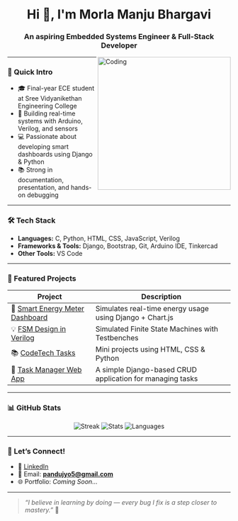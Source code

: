 <h1 align="center">Hi 👋, I'm Morla Manju Bhargavi </h1>
<h3 align="center">An aspiring Embedded Systems Engineer & Full-Stack Developer</h3>

<img align="right" alt="Coding" width="300" src="https://media.giphy.com/media/qgQUggAC3Pfv687qPC/giphy.gif">

---

### 🌟 Quick Intro
- 🎓 Final-year ECE student at Sree Vidyanikethan Engineering College  
- 🔧 Building real-time systems with Arduino, Verilog, and sensors  
- 💻 Passionate about developing smart dashboards using Django & Python   
- 📚 Strong in documentation, presentation, and hands-on debugging

---

### 🛠 Tech Stack

- **Languages:** C, Python, HTML, CSS, JavaScript, Verilog  
- **Frameworks & Tools:** Django, Bootstrap, Git, Arduino IDE, Tinkercad  
- **Other Tools:** VS Code

---

### 💼 Featured Projects

| Project | Description |
|--------|-------------|
| 🔋 [Smart Energy Meter Dashboard](https://github.com/manju33333/energy-dashboard) | Simulates real-time energy usage using Django + Chart.js |
| 💡 [FSM Design in Verilog](https://github.com/manju33333/fsm-verilog) | Simulated Finite State Machines with Testbenches |
| 📚 [CodeTech Tasks](https://github.com/manju33333/CodeTech_Task1) | Mini projects using HTML, CSS & Python |
| 📝 [Task Manager Web App](https://github.com/manju33333/task-manager) | A simple Django-based CRUD application for managing tasks |

---

### 📊 GitHub Stats

<p align="center">
  <img src="https://streak-stats.demolab.com?user=manju33333&theme=dark" alt="Streak"/>
  <img src="https://github-readme-stats.vercel.app/api?username=manju33333&show_icons=true&theme=tokyonight" alt="Stats"/>
  <img src="https://github-readme-stats.vercel.app/api/top-langs/?username=manju33333&layout=compact&theme=radical" alt="Languages"/>
</p>

---

### 🤝 Let’s Connect!
- 💼 [LinkedIn](https://www.linkedin.com/in/manju-bhargavi-morla-64b309293/)
- 📧 Email: **pandujyo5@gmail.com**
- 🌐 Portfolio: *Coming Soon...*

---

> _“I believe in learning by doing — every bug I fix is a step closer to mastery.”_ 🚀
